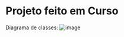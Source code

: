 # Projeto feito em Curso 

Diagrama de classes: 
![image](https://user-images.githubusercontent.com/60994060/157306212-7baaea3c-47d8-44e5-b24a-50de6797d453.png)
